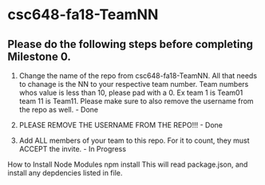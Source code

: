 # csc648-fa18-TeamNN

## Please do the following steps before completing Milestone 0.

1. Change the name of the repo from csc648-fa18-TeamNN. All that needs to chanage is the NN to your respective team number. Team numbers whos value is less than 10, please pad with a 0. Ex team 1 is Team01 team 11 is Team11. Please make sure to also remove the username from the repo as well. - Done

1. PLEASE REMOVE THE USERNAME FROM THE REPO!!! - Done

1. Add ALL members of your team to this repo. For it to count, they must ACCEPT the invite. - In Progress

How to Install Node Modules
npm install
This will read package.json, and install any depdencies listed in file.

